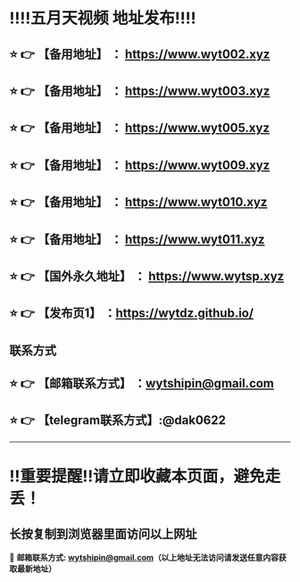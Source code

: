 
:bangbang::bangbang:五月天视频 地址发布:bangbang::bangbang:
==
:star: :point_right: 【备用地址】 ： https://www.wyt002.xyz
------
:star: :point_right: 【备用地址】 ： https://www.wyt003.xyz
------
:star: :point_right: 【备用地址】 ： https://www.wyt005.xyz
------
:star: :point_right: 【备用地址】 ： https://www.wyt009.xyz
------
:star: :point_right: 【备用地址】 ： https://www.wyt010.xyz
------
:star: :point_right: 【备用地址】 ： https://www.wyt011.xyz
------
:star: :point_right: 【国外永久地址】 ： https://www.wytsp.xyz
------

:star: :point_right: 【发布页1】 ：https://wytdz.github.io/
------
联系方式
------
:star: :point_right: 【邮箱联系方式】 ：wytshipin@gmail.com
------
:star: :point_right: 【telegram联系方式】:@dak0622
------


------
:bangbang:重要提醒:bangbang:请立即收藏本页面，避免走丢！
==

长按复制到浏览器里面访问以上网址
-

:e-mail: __邮箱联系方式: wytshipin@gmail.com（以上地址无法访问请发送任意内容获取最新地址）__
